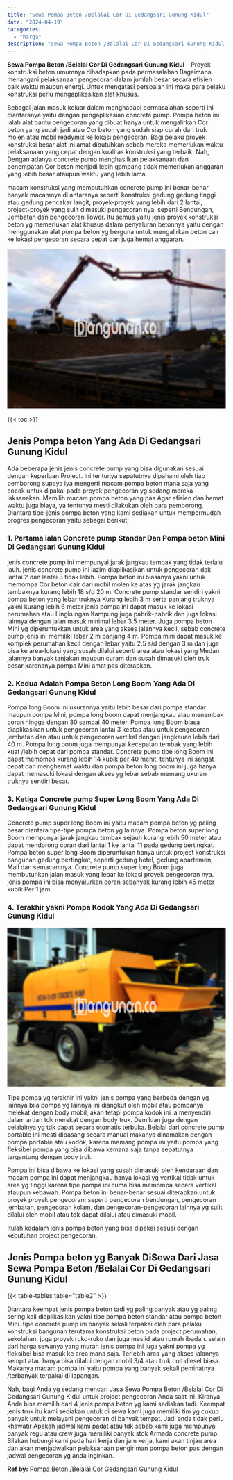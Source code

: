 ```yaml
---
title: "Sewa Pompa Beton /Belalai Cor Di Gedangsari Gunung Kidul"
date: "2024-04-19"
categories: 
  - "harga"
description: "Sewa Pompa Beton /Belalai Cor Di Gedangsari Gunung Kidul. Nah, bagi Anda yg sedang mencari Jasa Sewa Pompa Beton /Belalai Cor Di Gedangsari Gunung Kidul untu..."
---
```


**Sewa Pompa Beton /Belalai Cor Di Gedangsari Gunung Kidul** – Proyek konstruksi beton umumnya dihadapkan pada permasalahan Bagaimana menangani pelaksanaan pengecoran dalam jumlah besar secara efisien baik waktu maupun energi. Untuk mengatasi persoalan ini maka para pelaku konstruksi perlu mengaplikasikan alat khusus.

Sebagai jalan masuk keluar dalam menghadapi permasalahan seperti ini diantaranya yaitu dengan pengaplikasian concrete pump. Pompa beton ini ialah alat bantu pengecoran yang dibuat hanya untuk mengalirkan Cor beton yang sudah jadi atau Cor beton yang sudah siap curah dari truk molen atau mobil readymix ke lokasi pengecoran. Bagi pelaku proyek konstruksi besar alat ini amat dibutuhkan sebab mereka memerlukan waktu pelaksanaan yang cepat dengan kualitas konstruksi yang terbaik. Nah, Dengan adanya concrete pump menghasilkan pelaksanaan dan penempatan Cor beton menjadi lebih gampang tidak memerlukan anggaran yang lebih besar ataupun waktu yang lebih lama.

macam konstruksi yang membutuhkan concrete pump ini benar-benar banyak macamnya di antaranya seperti konstruksi gedung gedung tinggi atau gedung pencakar langit, proyek-proyek yang lebih dari 2 lantai, project-proyek yang sulit dimasuki pengecoran nya, seperti Bendungan, Jembatan dan pengecoran Tower. Itu semua yaitu jenis proyek konstruksi beton yg memerlukan alat khusus dalam penyaluran betonnya yaitu dengan menggunakan alat pompa beton yg berguna untuk mengalirkan beton cair ke lokasi pengecoran secara cepat dan juga hemat anggaran.

![Sewa Pompa Beton /Belalai Cor Di Gedangsari Gunung Kidul](/images/sewa-concrete-pump-28.png)

{{< toc >}}

## Jenis Pompa beton Yang Ada Di Gedangsari Gunung Kidul

Ada beberapa jenis jenis concrete pump yang bisa digunakan sesuai dengan keperluan Project. Ini tentunya sepatutnya dipahami oleh tiap pemborong supaya iya mengerti macam pompa beton mana saja yang cocok untuk dipakai pada proyek pengecoran yg sedang mereka laksanakan. Memilih macam pompa beton yang pas Agar efisien dan hemat waktu juga biaya, ya tentunya mesti dilakukan oleh para pemborong. Diantara tipe-jenis pompa beton yang kami sediakan untuk mempermudah progres pengecoran yaitu sebagai berikut;

### 1\. Pertama ialah Concrete pump Standar Dan Pompa beton Mini Di Gedangsari Gunung Kidul

jenis concrete pump ini mempunyai jarak jangkau tembak yang tidak terlalu jauh. jenis concrete pump ini lazim diaplikasikan untuk pengecoran dak lantai 2 dan lantai 3 tidak lebih. Pompa beton ini biasanya yakni untuk memompa Cor beton cair dari mobil molen ke atas yg jarak jangkau tembaknya kurang lebih 18 s/d 20 m. Concrete pump standar sendiri yakni pompa beton yang lebar truknya Kurang lebih 3 m serta panjang truknya yakni kurang lebih 6 meter jenis pompa ini dapat masuk ke lokasi perumahan atau Lingkungan Kampung juga pabrik-pabrik dan juga lokasi lainnya dengan jalan masuk minimal lebar 3.5 meter. Juga pompa beton Mini yg diperuntukkan untuk area yang akses jalannya kecil, sebab concrete pump jenis ini memiliki lebar 2 m panjang 4 m. Pompa mini dapat masuk ke komplek perumahan kecil dengan lebar yaitu 2.5 s/d dengan 3 m dan juga bisa ke area-lokasi yang susah dilalui seperti area atau lokasi yang Medan jalannya banyak tanjakan maupun curam dan susah dimasuki oleh truk besar karenanya pompa Mini amat pas diterapkan.

### 2\. Kedua Adalah Pompa Beton Long Boom Yang Ada Di Gedangsari Gunung Kidul

Pompa long Boom ini ukurannya yaitu lebih besar dari pompa standar maupun pompa Mini, pompa long boom dapat menjangkau atau menembak coran hingga dengan 30 sampai 40 meter. Pompa long Boom biasa diaplikasikan untuk pengecoran lantai 3 keatas atau untuk pengecoran jembatan dan atau untuk pengecoran vertikal dengan jangkauan lebih dari 40 m. Pompa long boom juga mempunyai kecepatan tembak yang lebih kuat /lebih cepat dari pompa standar. Concrete pump tipe long Boom ini dapat memompa kurang lebih 14 kubik per 40 menit, tentunya ini sangat cepat dan menghemat waktu dan pompa beton long boom ini juga hanya dapat memasuki lokasi dengan akses yg lebar sebab memang ukuran truknya sendiri besar.

### 3\. Ketiga Concrete pump Super Long Boom Yang Ada Di Gedangsari Gunung Kidul

Concrete pump super long Boom ini yaitu macam pompa beton yg paling besar diantara tipe-tipe pompa beton yg lainnya. Pompa beton super long Boom mempunyai jarak jangkau tembak sejauh kurang lebih 50 meter atau dapat mendorong coran dari lantai 1 ke lantai 11 pada gedung bertingkat. Pompa beton super long Boom diperuntukan hanya untuk project konstruksi bangunan gedung bertingkat, seperti gedung hotel, gedung apartemen, Mall dan semacamnya. Concrete pump super long Boom juga membutuhkan jalan masuk yang lebar ke lokasi proyek pengecoran nya. jenis pompa ini bisa menyalurkan coran sebanyak kurang lebih 45 meter kubik Per 1 jam.

### 4\. Terakhir yakni Pompa Kodok Yang Ada Di Gedangsari Gunung Kidul

![Sewa Pompa Beton /Belalai Cor Di Gedangsari Gunung Kidul](/images/sewa-concrete-pump-08.png)

Tipe pompa yg terakhir ini yakni jenis pompa yang berbeda dengan yg lainnya bila pompa yg lainnya ini diangkut oleh mobil atau pompanya melekat dengan body mobil, akan tetapi pompa kodok ini ia menyendiri dalam artian tdk merekat dengan body truk. Demikian juga dengan belalainya yg tdk dapat secara otomatis terbuka. Belalai dari concrete pump portable ini mesti dipasang secara manual makanya dinamakan dengan pompa portable atau kodok, karena memang pompa ini yaitu pompa yang fleksibel pompa yang bisa dibawa kemana saja tanpa sepatutnya tergantung dengan body truk.

Pompa ini bisa dibawa ke lokasi yang susah dimasuki oleh kendaraan dan macam pompa ini dapat menjangkau hanya lokasi yg vertikal tidak untuk area yg tinggi karena tipe pompa ini cuma bisa memompa secara vertikal ataupun kebawah. Pompa beton ini benar-benar sesuai diterapkan untuk proyek proyek pengecoran; seperti pengecoran bendungan, pengecoran jembatan, pengecoran kolam, dan pengecoran-pengecoran lainnya yg sulit dilalui oleh mobil atau tdk dapat dilalui atau dimasuki mobil.

Itulah kedalam jenis pompa beton yang bisa dipakai sesuai dengan kebutuhan project pengecoran.

## Jenis Pompa beton yg Banyak DiSewa Dari Jasa Sewa Pompa Beton /Belalai Cor Di Gedangsari Gunung Kidul

{{< table-tables table="table2" >}}

Diantara keempat jenis pompa beton tadi yg paling banyak atau yg paling sering kali diaplikasikan yakni tipe pompa beton standar atau pompa beton Mini. tipe concrete pump ini banyak sekali terpakai oleh para pelaku konstruksi bangunan terutama konstruksi beton pada project perumahan, sekolahan, juga proyek ruko-ruko dan juga mesjid atau rumah ibadah. selain dari harga sewanya yang murah jenis pompa ini juga yakni pompa yg fleksibel bisa masuk ke area mana saja. Terlebih area yang akses jalannya sempit atau hanya bisa dilalui dengan mobil 3/4 atau truk colt diesel biasa. Makanya macam pompa ini yaitu pompa yang banyak sekali peminatnya /terbanyak terpakai di lapangan.

Nah, bagi Anda yg sedang mencari Jasa Sewa Pompa Beton /Belalai Cor Di Gedangsari Gunung Kidul untuk project pengecoran Anda saat ini. Kiranya Anda bisa memilih dari 4 jenis pompa beton yg kami sediakan tadi. Keempat jenis truk itu kami sediakan untuk di sewa kami juga memiliki tim yg cukup banyak untuk melayani pengecoran di banyak tempat. Jadi anda tidak perlu khawatir Apakah jadwal kami padat atau tdk sebab kami juga mempunyai banyak regu atau crew juga memiliki banyak stok Armada concrete pump. Silakan hubungi kami pada hari kerja dan jam kerja, kami akan tinjau area dan akan menjadwalkan pelaksanaan pengiriman pompa beton pas dengan jadwal pengecoran yg anda inginkan.

**Ref by:** [Pompa Beton /Belalai Cor Gedangsari Gunung Kidul](https://id.wikipedia.org/wiki/Pompa)
